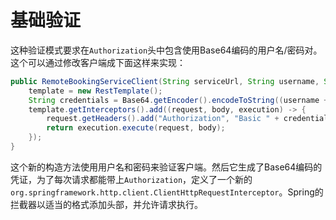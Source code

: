 # 基础验证

这种验证模式要求在`Authorization`头中包含使用Base64编码的用户名/密码对。这个可以通过修改客户端成下面这样来实现：

```java
public RemoteBookingServiceClient(String serviceUrl, String username, String password) {
	template = new RestTemplate();  
	String credentials = Base64.getEncoder().encodeToString((username + ":" + password).getBytes());  
	template.getInterceptors().add((request, body, execution) -> {    
		request.getHeaders().add("Authorization", "Basic " + credentials);    
		return execution.execute(request, body);  
	}); 
}
```

这个新的构造方法使用用户名和密码来验证客户端。然后它生成了Base64编码的凭证，为了每次请求都能带上`Authorization`，定义了一个新的`org.springframework.http.client.ClientHttpRequestInterceptor`。Spring的拦截器以适当的格式添加头部，并允许请求执行。